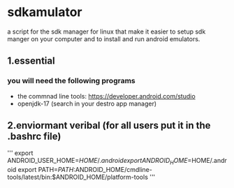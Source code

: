 # sdkamulator
a script for the sdk manager for linux that make it easier to setup sdk manger on 
your computer and to install and run android emulators.

## 1.essential
### you will need the following programs
- the commnad line tools: https://developer.android.com/studio
- openjdk-17 (search in your destro app manager) 

## 2.enviormant veribal (for all users put it in the .bashrc file)
''' export ANDROID_USER_HOME=$HOME/.android
 export ANDROID_HOME=$HOME/.android
 export PATH=$PATH:$ANDROID_HOME/cmdline-tools/latest/bin:$ANDROID_HOME/platform-tools '''

